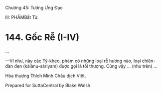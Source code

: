  

Chương 45: Tương Ưng Ðạo

III: PHẨMBất Tử.

# 144\. Gốc Rễ (I-IV)

…

—Ví như, này các Tỷ-kheo, phàm có những loại rễ hương nào, loại chiên-đàn đen (kàlànu-sàriyam) được gọi là tối thượng. Cũng vậy … (như trên) …

Hòa thượng Thích Minh Châu dịch Việt.

Prepared for SuttaCentral by Blake Walsh.